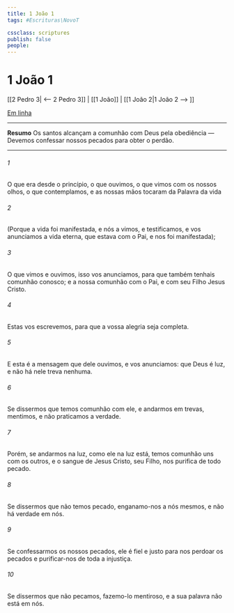 ```yaml
---
title: 1 João 1
tags: #Escrituras\NovoT

cssclass: scriptures
publish: false
people:
---
```


# 1 João 1
[[2 Pedro 3| <-- 2 Pedro 3]] | [[1 João]] | [[1 João 2|1 João 2 --> ]]

[Em linha](https://churchofjesuschrist.org/study/scriptures/nt/1-jn/1?lang=por)

---
__Resumo__
Os santos alcançam a comunhão com Deus pela obediência — Devemos confessar nossos pecados para obter o perdão.

---
###### 1 
O que era desde o princípio, o que ouvimos, o que vimos com os nossos olhos, o que contemplamos, e as nossas mãos tocaram da Palavra da vida

###### 2 
(Porque a vida  foi manifestada, e nós a vimos, e testificamos, e vos anunciamos a vida eterna, que estava com o Pai, e nos foi manifestada);

###### 3 
O que vimos e ouvimos, isso vos anunciamos, para que também tenhais comunhão conosco; e a nossa comunhão  com o Pai, e com seu Filho Jesus Cristo.

###### 4 
Estas  vos escrevemos, para que a vossa alegria seja completa.

###### 5 
E esta é a mensagem que dele ouvimos, e vos anunciamos: que Deus é luz, e não há nele treva nenhuma.

###### 6 
Se dissermos que temos comunhão com ele, e andarmos em trevas, mentimos, e não praticamos a verdade.

###### 7 
Porém, se andarmos na luz, como ele na luz está, temos comunhão uns com os outros, e o sangue de Jesus Cristo, seu Filho, nos purifica de todo pecado.

###### 8 
Se dissermos que não temos pecado, enganamo-nos a nós mesmos, e não há verdade em nós.

###### 9 
Se confessarmos os nossos pecados, ele é fiel e justo para nos perdoar os pecados e purificar-nos de toda a injustiça.

###### 10 
Se dissermos que não pecamos, fazemo-lo mentiroso, e a sua palavra não está em nós.

